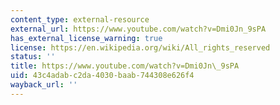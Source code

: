 ```yaml
---
content_type: external-resource
external_url: https://www.youtube.com/watch?v=Dmi0Jn_9sPA
has_external_license_warning: true
license: https://en.wikipedia.org/wiki/All_rights_reserved
status: ''
title: https://www.youtube.com/watch?v=Dmi0Jn\_9sPA
uid: 43c4adab-c2da-4030-baab-744308e626f4
wayback_url: ''
---
```

